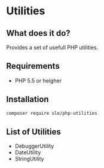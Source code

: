 # Utilities

## What does it do?
Provides a set of usefull PHP utilities.

## Requirements
- PHP 5.5 or heigher

## Installation
```bash
composer require sle/php-utilities
```

## List of Utilities
- DebuggerUtility
- DateUtility
- StringUtility
